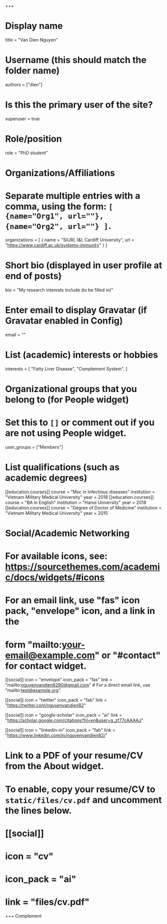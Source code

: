 +++
# Display name
title = "Van Dien Nguyen"

# Username (this should match the folder name)
authors = ["dien"]

# Is this the primary user of the site?
superuser = true

# Role/position
role = "PhD student"

# Organizations/Affiliations
#   Separate multiple entries with a comma, using the form: `[ {name="Org1", url=""}, {name="Org2", url=""} ]`.
organizations = [ { name = "SIURI, I&I, Cardiff University", url = "https://www.cardiff.ac.uk/systems-immunity" } ]

# Short bio (displayed in user profile at end of posts)
bio = "My research interests include (to be filled in)"

# Enter email to display Gravatar (if Gravatar enabled in Config)
email = ""

# List (academic) interests or hobbies
interests = [
  "Fatty Liver Disease",
  "Complement System",
]

# Organizational groups that you belong to (for People widget)
#   Set this to `[]` or comment out if you are not using People widget.
user_groups = ["Members"]

# List qualifications (such as academic degrees)
[[education.courses]]
  course = "Msc in Infectious diseases"
  institution = "Vietnam Military Medical University"
  year = 2018
[[education.courses]]
  course = "BA in English"
  institution = "Hanoi University"
  year = 2018
[[education.courses]]
  course = "Degree of Doctor of Medicine"
  institution = "Vietnam Military Medical University"
  year = 2015

# Social/Academic Networking
# For available icons, see: https://sourcethemes.com/academic/docs/widgets/#icons
#   For an email link, use "fas" icon pack, "envelope" icon, and a link in the
#   form "mailto:your-email@example.com" or "#contact" for contact widget.

[[social]]
  icon = "envelope"
  icon_pack = "fas"
  link = "mailto:nguyenvandien8290@gmail.com"  # For a direct email link, use "mailto:test@example.org".

[[social]]
  icon = "twitter"
  icon_pack = "fab"
  link = "https://twitter.com/nguyenvandien82"

[[social]]
  icon = "google-scholar"
  icon_pack = "ai"
  link = "https://scholar.google.com/citations?hl=en&user=q_zf77cAAAAJ"

[[social]]
  icon = "linkedin-in"
  icon_pack = "fab"
  link = "https://www.linkedin.com/in/nguyenvandien82/"



# Link to a PDF of your resume/CV from the About widget.
# To enable, copy your resume/CV to `static/files/cv.pdf` and uncomment the lines below.
# [[social]]
#   icon = "cv"
#   icon_pack = "ai"
#   link = "files/cv.pdf"

+++
Complement

